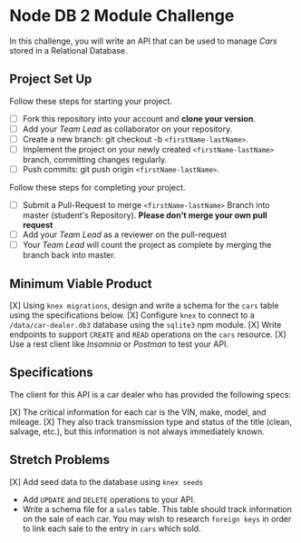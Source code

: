 # Node DB 2 Module Challenge

In this challenge, you will write an API that can be used to manage _Cars_ stored in a Relational Database.

## Project Set Up

Follow these steps for starting your project.

- [ ] Fork this repository into your account and **clone your version**.
- [ ] Add your _Team Lead_ as collaborator on your repository.
- [ ] Create a new branch: git checkout -b `<firstName-lastName>`.
- [ ] Implement the project on your newly created `<firstName-lastName>` branch, committing changes regularly.
- [ ] Push commits: git push origin `<firstName-lastName>`.

Follow these steps for completing your project.

- [ ] Submit a Pull-Request to merge `<firstName-lastName>` Branch into master (student's Repository). **Please don't merge your own pull request**
- [ ] Add your _Team Lead_ as a reviewer on the pull-request
- [ ] Your _Team Lead_ will count the project as complete by merging the branch back into master.

## Minimum Viable Product

[X] Using `knex migrations`, design and write a schema for the `cars` table using the specifications below.
[X] Configure `knex` to connect to a `/data/car-dealer.db3` database using the `sqlite3` npm module.
[X] Write endpoints to support `CREATE` and `READ` operations on the `cars` resource.
[X] Use a rest client like _Insomnia_ or _Postman_ to test your API.

## Specifications

The client for this API is a car dealer who has provided the following specs:

[X] The critical information for each car is the VIN, make, model, and mileage.
[X] They also track transmission type and status of the title (clean, salvage, etc.), but this information is not always immediately known.

## Stretch Problems

[X] Add seed data to the database using `knex seeds`
- Add `UPDATE` and `DELETE` operations to your API.
- Write a schema file for a `sales` table. This table should track information on the sale of each car. You may wish to research `foreign keys` in order to link each sale to the entry in `cars` which sold.
